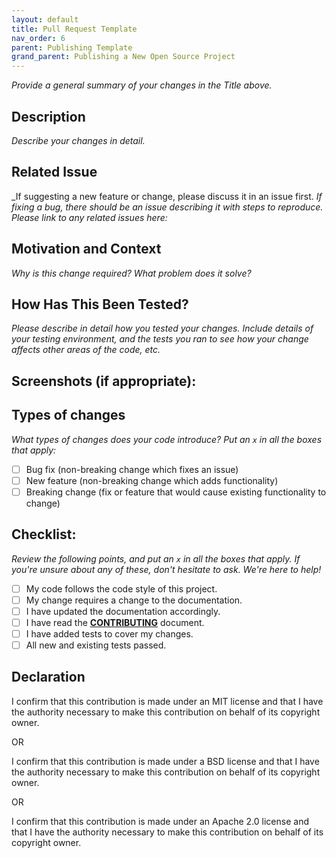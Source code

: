 ```yaml
---
layout: default
title: Pull Request Template
nav_order: 6
parent: Publishing Template
grand_parent: Publishing a New Open Source Project
---
```


<!--- Provide a general summary of your changes in the Title above -->
_Provide a general summary of your changes in the Title above._

## Description
<!--- Describe your changes in detail -->
_Describe your changes in detail._

## Related Issue
<!--- If suggesting a new feature or change, please discuss it in an issue first -->
<!--- If fixing a bug, there should be an issue describing it with steps to reproduce -->
<!--- Please link to any related issues here: -->
_If suggesting a new feature or change, please discuss it in an issue first.
_If fixing a bug, there should be an issue describing it with steps to reproduce._
_Please link to any related issues here:_

## Motivation and Context
<!--- Why is this change required? What problem does it solve? -->
_Why is this change required? What problem does it solve?_

## How Has This Been Tested?
<!--- Please describe in detail how you tested your changes. -->
<!--- Include details of your testing environment, and the tests you ran to -->
<!--- see how your change affects other areas of the code, etc. -->
_Please describe in detail how you tested your changes. Include details of your testing environment, and the tests you ran to see how your change affects other areas of the code, etc._

## Screenshots (if appropriate):

## Types of changes
<!--- What types of changes does your code introduce? Put an `x` in all the boxes that apply: -->
_What types of changes does your code introduce? Put an `x` in all the boxes that apply:_
- [ ] Bug fix (non-breaking change which fixes an issue)
- [ ] New feature (non-breaking change which adds functionality)
- [ ] Breaking change (fix or feature that would cause existing functionality to change)

## Checklist:
<!--- Go over all the following points, and put an `x` in all the boxes that apply. -->
<!--- If you're unsure about any of these, don't hesitate to ask. We're here to help! -->
_Review the following points, and put an `x` in all the boxes that apply. If you're unsure about any of these, don't hesitate to ask. We're here to help!_

- [ ] My code follows the code style of this project.
- [ ] My change requires a change to the documentation.
- [ ] I have updated the documentation accordingly.
- [ ] I have read the **[CONTRIBUTING](./Contributing.md)** document.
- [ ] I have added tests to cover my changes.
- [ ] All new and existing tests passed.

## Declaration

I confirm that this contribution is made under an MIT license and that I have the authority necessary to make this contribution on behalf of its copyright owner.

OR

I confirm that this contribution is made under a BSD license and that I have the authority necessary to make this contribution on behalf of its copyright owner.

OR

I confirm that this contribution is made under an Apache 2.0 license and that I have the authority necessary to make this contribution on behalf of its copyright owner.
